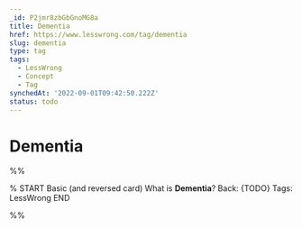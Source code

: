 ```yaml
---
_id: P2jmr8zbGbGnoMG8a
title: Dementia
href: https://www.lesswrong.com/tag/dementia
slug: dementia
type: tag
tags:
  - LessWrong
  - Concept
  - Tag
synchedAt: '2022-09-01T09:42:50.222Z'
status: todo
---
```


# Dementia


%%

% START
Basic (and reversed card)
What is **Dementia**?
Back: {TODO}
Tags: LessWrong
END

%%
	
